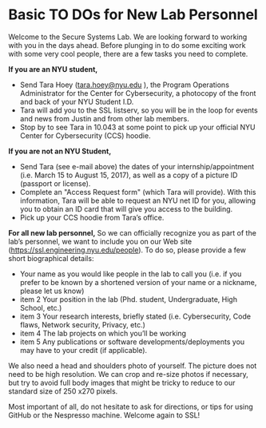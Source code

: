 # **Basic TO DOs for New Lab Personnel**

Welcome to the Secure Systems Lab. We are looking forward to working with you in the days ahead. Before plunging in to do
some exciting work with some very cool people, there are a few tasks you need to complete.

**If you are an NYU student,**
* Send Tara Hoey (tara.hoey@nyu.edu ), the Program Operations Administrator for the Center for Cybersecurity, a
photocopy of the front and back of your NYU Student I.D.
* Tara will add you to the SSL listserv, so you will be in the loop for events and news from Justin and from other lab
 members.
* Stop by to see Tara in 10.043 at some point to  pick up your official NYU Center for Cybersecurity (CCS) hoodie.

**If you are not an NYU Student,**
* Send Tara (see e-mail above) the dates of your internship/appointment  (i.e. March 15 to August 15, 2017), as
well as a copy of a picture ID (passport or license).
* Complete an  "Access Request form" (which Tara will provide).  With this information, Tara will be able to request
 an NYU net ID for you, allowing you to obtain an ID card that will give you access to the building.
* Pick up your CCS hoodie from Tara’s office.

**For all new lab personnel,**
So we can officially recognize you as part of the lab’s personnel, we want to include you on our Web site (https://ssl.engineering.nyu.edu/people). To do so, please provide a few short biographical details:
* Your name as you would like people in the lab to call you (i.e. if you prefer to be known by a shortened version of
your name or a nickname, please let us know)
* item 2 Your position in the lab (Phd. student, Undergraduate, High School, etc.)
* item 3 Your research interests, briefly stated (i.e. Cybersecurity, Code flaws, Network security, Privacy, etc.)
* item 4 The lab projects on which you’ll be working
* item 5 Any publications or software developments/deployments you may have to your credit (if applicable).

We also need a head and shoulders photo of yourself. The picture does not need to be high resolution. We can crop and
re-size photos if necessary, but try to avoid full body images that might be tricky to reduce to our standard size of
250 x270 pixels.

Most important of all, do not hesitate to ask for directions, or tips for using GitHub or the Nespresso machine.
Welcome again to SSL!
